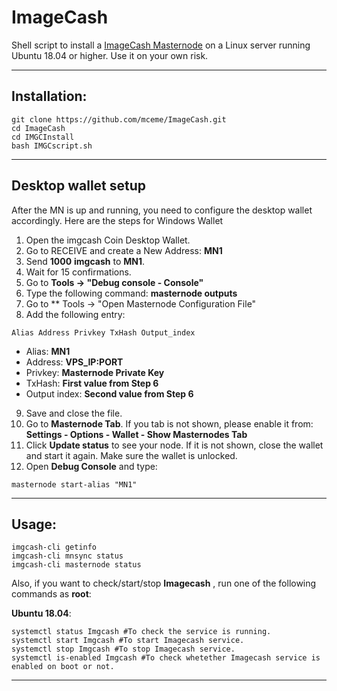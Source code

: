 # ImageCash
Shell script to install a [ImageCash Masternode](https://www.imgcash.imagehosty.com/) on a Linux server running Ubuntu 18.04 or higher. Use it on your own risk.

***
## Installation:
```
git clone https://github.com/mceme/ImageCash.git
cd ImageCash
cd IMGCInstall
bash IMGCscript.sh
```
***

## Desktop wallet setup

After the MN is up and running, you need to configure the desktop wallet accordingly. Here are the steps for Windows Wallet
1. Open the imgcash Coin Desktop Wallet.
2. Go to RECEIVE and create a New Address: **MN1**
3. Send **1000** **imgcash** to **MN1**.
4. Wait for 15 confirmations.
5. Go to **Tools -> "Debug console - Console"**
6. Type the following command: **masternode outputs**
7. Go to  ** Tools -> "Open Masternode Configuration File"
8. Add the following entry:
```
Alias Address Privkey TxHash Output_index
```
* Alias: **MN1**
* Address: **VPS_IP:PORT**
* Privkey: **Masternode Private Key**
* TxHash: **First value from Step 6**
* Output index:  **Second value from Step 6**
9. Save and close the file.
10. Go to **Masternode Tab**. If you tab is not shown, please enable it from: **Settings - Options - Wallet - Show Masternodes Tab**
11. Click **Update status** to see your node. If it is not shown, close the wallet and start it again. Make sure the wallet is unlocked.
12. Open **Debug Console** and type:
```
masternode start-alias "MN1"
```
***

## Usage:
```
imgcash-cli getinfo
imgcash-cli mnsync status
imgcash-cli masternode status
```
Also, if you want to check/start/stop **Imagecash** , run one of the following commands as **root**:

**Ubuntu 18.04**:
```
systemctl status Imgcash #To check the service is running.
systemctl start Imgcash #To start Imagecash service.
systemctl stop Imgcash #To stop Imagecash service.
systemctl is-enabled Imgcash #To check whetether Imagecash service is enabled on boot or not.
```
***
